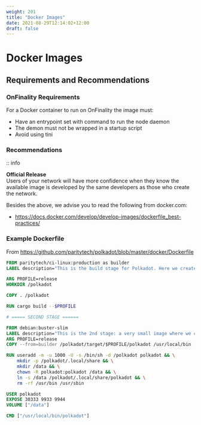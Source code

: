 ```yaml
---
weight: 201
title: "Docker Images"
date: 2021-08-29T12:14:02+12:00
draft: false
---
```


# Docker Images

## Requirements and Recommendations

### OnFinality Requirements

For a Docker container to run on OnFinality the image must:

- Have an entrypoint set with command to run the node daemon
- The demon must not be wrapped in a startup script
- Avoid using tini

### Recommendations

:: info

**Official Release**  
Users of your network will have more confidence when they know the available image is developed by the same developers as those who create the network.





Besides the above, we advise you to read the following from docker.com:

- https://docs.docker.com/develop/develop-images/dockerfile_best-practices/


### Example Dockerfile

From https://github.com/paritytech/polkadot/blob/master/docker/Dockerfile

```dockerfile
FROM paritytech/ci-linux:production as builder
LABEL description="This is the build stage for Polkadot. Here we create the binary."

ARG PROFILE=release
WORKDIR /polkadot

COPY . /polkadot

RUN cargo build --$PROFILE

# ===== SECOND STAGE ======

FROM debian:buster-slim
LABEL description="This is the 2nd stage: a very small image where we copy the Polkadot binary."
ARG PROFILE=release
COPY --from=builder /polkadot/target/$PROFILE/polkadot /usr/local/bin

RUN useradd -m -u 1000 -U -s /bin/sh -d /polkadot polkadot && \
	mkdir -p /polkadot/.local/share && \
	mkdir /data && \
	chown -R polkadot:polkadot /data && \
	ln -s /data /polkadot/.local/share/polkadot && \
	rm -rf /usr/bin /usr/sbin

USER polkadot
EXPOSE 30333 9933 9944
VOLUME ["/data"]

CMD ["/usr/local/bin/polkadot"]
```





